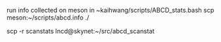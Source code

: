 run info collected on meson in ~kaihwang/scripts/ABCD_stats.bash
scp meson:~/scripts/abcd.info ./

 scp -r scanstats lncd@skynet:~/src/abcd_scanstat
